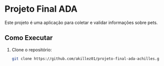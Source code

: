 # Projeto Final ADA

Este projeto é uma aplicação para coletar e validar informações sobre pets.

## Como Executar

1. Clone o repositório:
   ```bash
   git clone https://github.com/akillez01/projeto-final-ada-achilles.git

